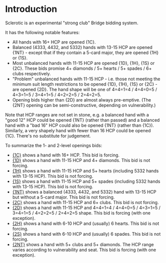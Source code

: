 # <a name="Introduction"> Introduction

Sclerotic is an experimental "strong club" Bridge bidding system.

It has the following notable features:

- All hands with 16+ HCP are opened {1C}.
- Balanced (4333, 4432, and 5332) hands with 13-15 HCP are opened {1NT} - except that if they contain a 5-card major, they are opened {1H} or {1S}.
- Most unbalanced hands with 11-15 HCP are opened {1D}, {1H}, {1S} or {2C}. These bids promise 4+ diamonds / 5+ hearts / 5+ spades / 6+ clubs respectively.
- "Problem" unbalanced hands with 11-15 HCP - i.e. those not meeting the minimum suit length restrictions to be opened {1D}, {1H}, {1S} or {2C} - are opened {2D}. The hand shape will be one of 4=4=1=4 / 4=4=0=5 / 4=3=1=5 / 3=4=1=5 / 4=2=2=5 / 2=4=2=5.
- Opening bids higher than {2D} are almost always pre-emptive. (The {2NT} opening can be semi-constructive, depending on vulnerability.)

Note that HCP ranges are not set in stone, e.g. a balanced hand with a "good 12" HCP could be opened {1NT} (rather than passed) and a balanced hand with a "bad 16" HCP could also be opened {1NT} (rather than {1C}). Similarly, a very shapely hand with fewer than 16 HCP could be opened {1C}. There's no substitute for judgement.

To summarize the 1- and 2-level openings bids:

- [{1C}](#-strong-1c-opening_bid) shows a hand with 16+ HCP. This bid is forcing.
- [{1D}](#-1d-opening-bid) shows a hand with 11-15 HCP and 4+ diamonds. This bid is not forcing.
- [{1H}](#-1h-opening-bid) shows a hand with 11-15 HCP and 5+ hearts (including 5332 hands with 13-15 HCP). This bid is not forcing.
- [{1S}](#-1s-opening-bid) shows a hand with 11-15 HCP and 5+ spades (including 5332 hands with 13-15 HCP). This bid is not forcing.
- [{1NT}](#-1nt-opening-bid) shows a balanced (4333, 4432, and 5332) hand with 13-15 HCP but without a 5-card major. This bid is not forcing.
- [{2C}](#-2c-opening-bid) shows a hand with 11-15 HCP and 6+ clubs. This bid is not forcing.
- [{2D}](#-2d-opening-bid) shows a hand with 11-15 HCP and 4=4=1=4 / 4=4=0=5 / 4=3=1=5 / 3=4=1=5 / 4=2=2=5 / 2=4=2=5 shape. This bid is forcing (with one exception).
- [{2H}](#-2h-opening-bid) shows a hand with 6-10 HCP and (usually) 6 hearts. This bid is not forcing.
- [{2S}](#-2s-opening-bid) shows a hand with 6-10 HCP and (usually) 6 spades. This bid is not forcing.
- [{2NT}](#-2nt-opening-bid) shows a hand with 5+ clubs and 5+ diamonds. The HCP range varies according to vulnerability and seat. This bid is forcing (with one exception).
